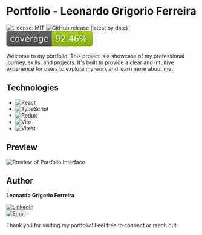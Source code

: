 # Portfolio - Leonardo Grigorio Ferreira

![License: MIT](https://img.shields.io/badge/license-MIT-green.svg) ![GitHub release (latest by date)](https://img.shields.io/github/v/release/leogrigs/portfolio)
![Coverage Badge](./badge.svg)

Welcome to my portfolio! This project is a showcase of my professional journey, skills, and projects. It's built to provide a clear and intuitive experience for users to explore my work and learn more about me.

## Technologies

- ![React](https://img.shields.io/badge/-React-61DAFB?logo=react&logoColor=white&style=flat)
- ![TypeScript](https://img.shields.io/badge/-TypeScript-007ACC?logo=typescript&logoColor=white&style=flat)
- ![Redux](https://img.shields.io/badge/Redux-593D88?style=for-the-badge&logo=redux&logoColor=white&style=flat)
- ![Vite](https://img.shields.io/badge/-Vite-646CFF?logo=vite&logoColor=white&style=flat)
- ![Vitest](https://img.shields.io/badge/Vitest-%236E9F18?style=for-the-badge&logo=Vitest&logoColor=%23fcd703&style=flat)

## Preview

![Preview of Portfolio Interface](https://github.com/user-attachments/assets/b91fdbaf-0881-4d60-b084-a502bf1ed140)

## Author

**Leonardo Grigorio Ferreira**

[![LinkedIn](https://img.shields.io/badge/LinkedIn-blue?logo=linkedin&logoColor=white&style=flat)](https://www.linkedin.com/in/leonardo-grigorio-ferreira/)  
[![Email](https://img.shields.io/badge/Email-D14836?logo=gmail&logoColor=white&style=flat)](mailto:leo.grigorio16@gmail.com)

Thank you for visiting my portfolio! Feel free to connect or reach out.
